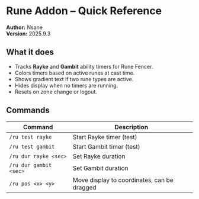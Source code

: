 # Rune Addon – Quick Reference
**Author:** Nsane  
**Version:** 2025.9.3

## What it does
- Tracks **Rayke** and **Gambit** ability timers for Rune Fencer.
- Colors timers based on active runes at cast time.
- Shows gradient text if two rune types are active.
- Hides display when no timers are running.
- Resets on zone change or logout.

## Commands
| Command | Description |
|---------|-------------|
| `/ru test rayke` | Start Rayke timer (test) |
| `/ru test gambit` | Start Gambit timer (test) |
| `/ru dur rayke <sec>` | Set Rayke duration |
| `/ru dur gambit <sec>` | Set Gambit duration |
| `/ru pos <x> <y>` | Move display to coordinates, can be dragged |

